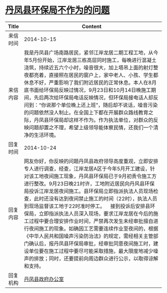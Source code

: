 # <a href="http://www.shangluo.gov.cn/zmhd/ldxxxx.jsp?urltype=leadermail.LeaderMailContentUrl&wbtreeid=1112&leadermailid=2763">丹凤县环保局不作为的问题</a>
|Title|Content|
|:---:|---|
|来信时间|2014-10-15|
|来信内容|我是丹凤县广场南路居民，紧邻江岸龙居二期工程工地，从今年5月份开始，江岸龙居三栋高层同时施工，每晚进行混凝土浇筑，持续近五六个小时，噪音很大，加上塔吊上面的射灯整夜都亮着，直接照在居民的窗户上，家中老人、小孩、学生都休息不好，严重影响了我们附近居民的正常休息。本人在8月底书面给环保局反映过情况，9月23日和10月14日晚施工期间，先后两次给环保局电话反映情况，但环保局接电话人却反问到：“你说那个单位晚上还上班”，随后却不说话，噪音污染的问题依然没人制止。在全国上下都在开展群众路线教育之际，丹凤县环保局却这样不作为。作为执法单位，对群众的反映问题却置之不理，希望上级领导能体察民情，还我们一个清净的生活环境。|
|回复时间|2014-10-24|
|回复内容|网友你好，你反映的问题丹凤县政府领导高度重观，立即安排专人进行调查，经查，江岸龙居A区于今年5月开工建设，针对该工地夜间施工现象，丹凤县环保局已于9月初责令施工方进行整改。9月23日晚21时许，工地附近居民向丹风县环保局投诉江岸龙居夜间施工。县环保局立即指派执法人员现场检查，此时还没有达到夜间禁止施工的时间（22时），执法人员到现场监督该工地于22时准时停工。    接到投诉后安排县环保局，立即指派执法人员深入现场，要求江岸龙居在今后的施工过程中要合理安排作业时间，严禁再次发生未经审批擅自进行夜间施工的现象。如确因工艺需要连续作业至夜间的，根据《中华人民共和国噪声污染防治法》的规定，需经相关主管部门确认后，报丹凤县环保局审批，经审批同意夜间施工时，建设单位要在施工过程中要尽可能采取措施，最大限度地减少噪声的排放；同时，还要提前向周边群众进行公示，以取得谅解和支持。|
|回复机构|<a href="../../categories/agencies/丹凤县政府办公室.md">丹凤县政府办公室</a>|
